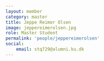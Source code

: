 ```yaml
---
layout: member
category: master
title: Jeppe Reimer Olsen
image: jeppereimerolsen.jpg
role: Master Student
permalink: 'people/jeppereimerolsen'
social:
    email: stq729@alumni.ku.dk
---
```


